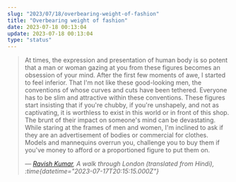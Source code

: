```yaml
---
slug: "2023/07/18/overbearing-weight-of-fashion"
title: "Overbearing weight of fashion"
date: 2023-07-18 00:13:04
update: 2023-07-18 00:13:04
type: "status"
---
```


> At times, the expression and presentation of human body is so potent that a man or woman gazing at you from these figures becomes an obsession of your mind. After the first few moments of awe, I started to feel inferior. That I'm not like these good-looking men, the conventions of whose curves and cuts have been tethered. Everyone has to be slim and attractive within these conventions. These figures start insisting that if you're chubby, if you're unshapely, and not as captivating, it is worthless to exist in this world or in front of this shop. The brunt of their impact on someone's mind can be devastating. While staring at the frames of men and women, I'm inclined to ask if they are an advertisement of bodies or commercial for clothes. Models and mannequins overrun you, challenge you to buy them if you've money to afford or a proportioned figure to put them on.
>
> <cite>&mdash; [Ravish Kumar](https://youtu.be/k3Hv83ioWnM?t=1035), A walk through London (translated from Hindi), :time{datetime="2023-07-17T20:15:15.000Z"}</cite>
